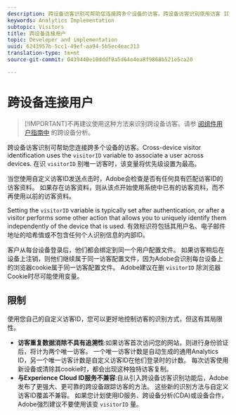 ```yaml
---
description: 跨设备访客识别可帮助您连接跨多个设备的访客。跨设备访客识别使用访客 ID 变量 s.visitorID 来关联跨设备的用户。
keywords: Analytics Implementation
subtopic: Visitors
title: 跨设备连接用户
topic: Developer and implementation
uuid: 6243957b-5cc1-49ef-aa94-5b5ec4eac313
translation-type: tm+mt
source-git-commit: 0439440e10dddf8a5d64e4ea8f9868b521e5ca20

---
```



# 跨设备连接用户

> [!IMPORTANT]不再建议使用这种方法来识别跨设备访客。请参 [阅组件用户指南中](/help/components/cda/cda-home.md) 的跨设备分析。

跨设备访客识别可帮助您连接跨多个设备的访客。Cross-device visitor identification uses the `visitorID` variable to associate a user across devices. 在识 `visitorID` 别唯一访客时，该变量将优先级设置为最高。

当您使用自定义访客ID发送点击时，Adobe会检查是否有任何具有匹配访客ID的访客资料。 如果存在访客资料，则从该点开始使用系统中已有的访客资料，而不再使用以前的访客资料。

Setting the `visitorID` variable is typically set after authentication, or after a visitor performs some other action that allows you to uniquely identify them independently of the device that is used. 有效标识符包括其用户名、电子邮件地址的哈希值或不包含任何个人识别信息的内部ID。

客户从每台设备登录后，他们都会绑定到同一个用户配置文件。 如果访客稍后在设备上注销，则他们继续属于同一访客配置文件，因为Adobe会识别每台设备上的浏览器cookie属于同一访客配置文件。 Adobe建议在删 `visitorID` 除浏览器Cookie时尽可能使用变量。

## 限制

使用您自己的自定义访客ID，您可以更好地控制访客的识别方式，但这有其局限性。

* **访客重复数据消除不具有追溯性**:如果访客首次访问您的网站，则进行身份验证后，将计为两个唯一访客。 一个唯一访客计数是自动生成的通用Analytics ID，另一个唯一访客计数是自定义访客ID在他们登录时的计数。 每次访客使用新设备或清除其cookie时，都会出现这种独特访客复制。
* **与Experience Cloud ID服务不兼容**:自从引入跨设备访客识别功能后，Adobe发布了更强大、更可靠的跨设备跟踪访客的方法。 这些新的识别方法与自定义访客ID覆盖不兼容。 如果您计划使用ID服务、跨设备分析(CDA)或设备合作，Adobe强烈建议不要使用该变 `visitorID` 量。

